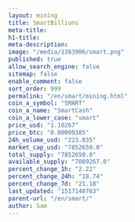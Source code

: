 ```yaml
---
layout: mining
title: SmartBillions
meta-title: 
h1-title: 
meta-description: 
image: "/media/1383906/smart.png"
published: true
allow_search_engine: false
sitemap: false
enable_comment: false
sort_order: 999
permalink: "/en/smart/mining.html"
coin_a_symbol: "SMART"
coin_a_name: "SmartCash"
coin_a_lower_case: "smart"
price_usd: "1.10267"
price_btc: "0.00009385"
24h_volume_usd: "223.035"
market_cap_usd: "7852650.0"
total_supply: "7852650.0"
available_supply: "7089267.0"
percent_change_1h: "2.22"
percent_change_24h: "18.74"
percent_change_7d: "21.18"
last_updated: "1517140763"
parent-url: "/en/smart/"
author: Sam
---
```


